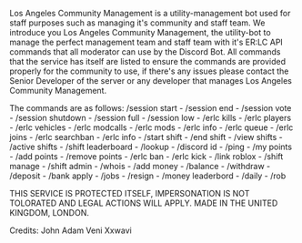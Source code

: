 Los Angeles Community Management is a utility-management bot used for staff purposes such as managing it's community and staff team. We introduce you Los Angeles Community Management, the utility-bot to manage the perfect management team and staff team with it's ER:LC API commands that all moderator can use by the Discord Bot.
All commands that the service has itself are listed to ensure the commands are provided properly for the community to use, if there's any issues please contact the Senior Developer of the server or any developer that manages Los Angeles Community Management.


The commands are as follows:
/session start - 
/session end -
/session vote -
/session shutdown -
/session full -
/session low -
/erlc kills -
/erlc players -
/erlc vehicles -
/erlc modcalls -
/erlc mods -
/erlc info -
/erlc queue - 
/erlc joins -
/erlc searchban -
/erlc info - 
/start shift -
/end shift - 
/view shifts -
/active shifts -
/shift leaderboard - 
/lookup - 
/discord id -
/ping - 
/my points -
/add points -
/remove points -
/erlc ban - 
/erlc kick -
/link roblox - 
/shift manage - 
/shift admin -
/whois -
/add money -
/balance -
/withdraw -
/deposit -
/bank apply -
/jobs -
/resign -
/money leaderbord -
/daily - 
/rob 


THIS SERVICE IS PROTECTED ITSELF, IMPERSONATION IS NOT TOLORATED AND LEGAL ACTIONS WILL APPLY. MADE IN THE UNITED KINGDOM, LONDON.



Credits:
John
Adam
Veni
Xxwavi
